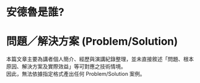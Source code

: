 # 安德魯是誰?

# 問題／解決方案 (Problem/Solution)

本篇文章主要為講者個人簡介、經歷與演講紀錄整理，並未直接敘述「問題、根本原因、解決方案及實際效益」等可對應之技術情境。  
因此，無法依據指定格式產出任何 Problem/Solution 案例。
